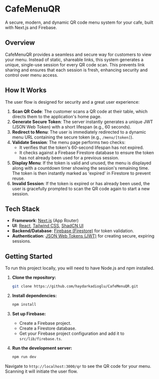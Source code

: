 # CafeMenuQR

A secure, modern, and dynamic QR code menu system for your cafe, built with Next.js and Firebase.

## Overview

CafeMenuQR provides a seamless and secure way for customers to view your menu. Instead of static, shareable links, this system generates a unique, single-use session for every QR code scan. This prevents link sharing and ensures that each session is fresh, enhancing security and control over menu access.

## How It Works

The user flow is designed for security and a great user experience:

1.  **Scan QR Code**: The customer scans a QR code at their table, which directs them to the application's home page.
2.  **Generate Secure Token**: The server instantly generates a unique JWT (JSON Web Token) with a short lifespan (e.g., 60 seconds).
3.  **Redirect to Menu**: The user is immediately redirected to a dynamic menu URL containing the secure token (e.g., `/menu/[token]`).
4.  **Validate Session**: The menu page performs two checks:
    *   It verifies that the token's 60-second lifespan has not expired.
    *   It checks against a Firebase Firestore database to ensure the token has not already been used for a previous session.
5.  **Display Menu**: If the token is valid and unused, the menu is displayed along with a countdown timer showing the session's remaining time. The token is then instantly marked as 'expired' in Firestore to prevent reuse.
6.  **Invalid Session**: If the token is expired or has already been used, the user is gracefully prompted to scan the QR code again to start a new session.

## Tech Stack

- **Framework**: [Next.js](https://nextjs.org/) (App Router)
- **UI**: [React](https://react.dev/), [Tailwind CSS](https://tailwindcss.com/), [ShadCN UI](https://ui.shadcn.com/)
- **Backend/Database**: [Firebase (Firestore)](https://firebase.google.com/) for token validation.
- **Authentication**: [JSON Web Tokens (JWT)](https://jwt.io/) for creating secure, expiring sessions.

## Getting Started

To run this project locally, you will need to have Node.js and npm installed.

1.  **Clone the repository:**
    ```bash
    git clone https://github.com/haydarkadioglu/CafeMenuQR.git
    ```

2.  **Install dependencies:**
    ```bash
    npm install
    ```

3.  **Set up Firebase:**
    - Create a Firebase project.
    - Create a Firestore database.
    - Get your Firebase project configuration and add it to `src/lib/firebase.ts`.

4.  **Run the development server:**
    ```bash
    npm run dev
    ```

Navigate to `http://localhost:3000/qr` to see the QR code for your menu. Scanning it will initiate the user flow.
